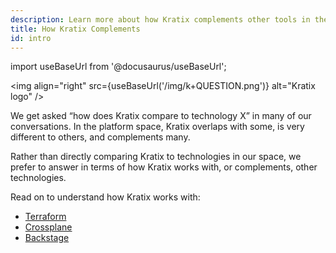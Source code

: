 ```yaml
---
description: Learn more about how Kratix complements other tools in the platform space
title: How Kratix Complements
id: intro
---
```


import useBaseUrl from '@docusaurus/useBaseUrl';

<img
align="right"
src={useBaseUrl('/img/k+QUESTION.png')}
alt="Kratix logo"
/>

We get asked “how does Kratix compare to technology X” in many of our conversations. In the platform space, Kratix overlaps with some, is very different to others, and complements many.

Rather than directly comparing Kratix to technologies in our space, we prefer to answer in terms of how Kratix works with, or complements, other technologies.

Read on to understand how Kratix works with:

- [Terraform](./02-kratix-and-terraform.md)
- [Crossplane](./03-kratix-and-crossplane.md)
- [Backstage](./04-kratix-and-backstage.md)
